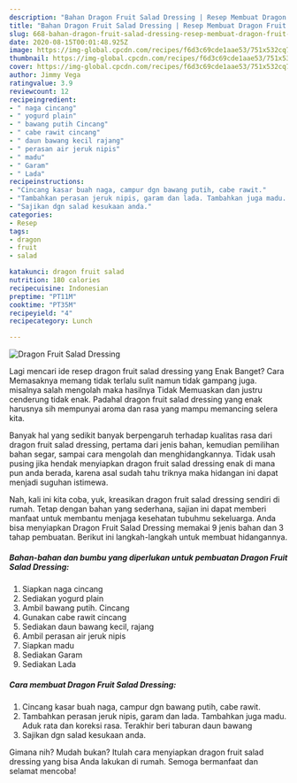 ```yaml
---
description: "Bahan Dragon Fruit Salad Dressing | Resep Membuat Dragon Fruit Salad Dressing Yang Bikin Ngiler"
title: "Bahan Dragon Fruit Salad Dressing | Resep Membuat Dragon Fruit Salad Dressing Yang Bikin Ngiler"
slug: 668-bahan-dragon-fruit-salad-dressing-resep-membuat-dragon-fruit-salad-dressing-yang-bikin-ngiler
date: 2020-08-15T00:01:48.925Z
image: https://img-global.cpcdn.com/recipes/f6d3c69cde1aae53/751x532cq70/dragon-fruit-salad-dressing-foto-resep-utama.jpg
thumbnail: https://img-global.cpcdn.com/recipes/f6d3c69cde1aae53/751x532cq70/dragon-fruit-salad-dressing-foto-resep-utama.jpg
cover: https://img-global.cpcdn.com/recipes/f6d3c69cde1aae53/751x532cq70/dragon-fruit-salad-dressing-foto-resep-utama.jpg
author: Jimmy Vega
ratingvalue: 3.9
reviewcount: 12
recipeingredient:
- " naga cincang"
- " yogurd plain"
- " bawang putih Cincang"
- " cabe rawit cincang"
- " daun bawang kecil rajang"
- " perasan air jeruk nipis"
- " madu"
- " Garam"
- " Lada"
recipeinstructions:
- "Cincang kasar buah naga, campur dgn bawang putih, cabe rawit."
- "Tambahkan perasan jeruk nipis, garam dan lada. Tambahkan juga madu. Aduk rata dan koreksi rasa. Terakhir beri taburan daun bawang"
- "Sajikan dgn salad kesukaan anda."
categories:
- Resep
tags:
- dragon
- fruit
- salad

katakunci: dragon fruit salad 
nutrition: 180 calories
recipecuisine: Indonesian
preptime: "PT11M"
cooktime: "PT35M"
recipeyield: "4"
recipecategory: Lunch

---
```



![Dragon Fruit Salad Dressing](https://img-global.cpcdn.com/recipes/f6d3c69cde1aae53/751x532cq70/dragon-fruit-salad-dressing-foto-resep-utama.jpg)

Lagi mencari ide resep dragon fruit salad dressing yang Enak Banget? Cara Memasaknya memang tidak terlalu sulit namun tidak gampang juga. misalnya salah mengolah maka hasilnya Tidak Memuaskan dan justru cenderung tidak enak. Padahal dragon fruit salad dressing yang enak harusnya sih mempunyai aroma dan rasa yang mampu memancing selera kita.

Banyak hal yang sedikit banyak berpengaruh terhadap kualitas rasa dari dragon fruit salad dressing, pertama dari jenis bahan, kemudian pemilihan bahan segar, sampai cara mengolah dan menghidangkannya. Tidak usah pusing jika hendak menyiapkan dragon fruit salad dressing enak di mana pun anda berada, karena asal sudah tahu triknya maka hidangan ini dapat menjadi suguhan istimewa.




Nah, kali ini kita coba, yuk, kreasikan dragon fruit salad dressing sendiri di rumah. Tetap dengan bahan yang sederhana, sajian ini dapat memberi manfaat untuk membantu menjaga kesehatan tubuhmu sekeluarga. Anda bisa menyiapkan Dragon Fruit Salad Dressing memakai 9 jenis bahan dan 3 tahap pembuatan. Berikut ini langkah-langkah untuk membuat hidangannya.

<!--inarticleads1-->

##### Bahan-bahan dan bumbu yang diperlukan untuk pembuatan Dragon Fruit Salad Dressing:

1. Siapkan  naga cincang
1. Sediakan  yogurd plain
1. Ambil  bawang putih. Cincang
1. Gunakan  cabe rawit cincang
1. Sediakan  daun bawang kecil, rajang
1. Ambil  perasan air jeruk nipis
1. Siapkan  madu
1. Sediakan  Garam
1. Sediakan  Lada




<!--inarticleads2-->

##### Cara membuat Dragon Fruit Salad Dressing:

1. Cincang kasar buah naga, campur dgn bawang putih, cabe rawit.
1. Tambahkan perasan jeruk nipis, garam dan lada. Tambahkan juga madu. Aduk rata dan koreksi rasa. Terakhir beri taburan daun bawang
1. Sajikan dgn salad kesukaan anda.




Gimana nih? Mudah bukan? Itulah cara menyiapkan dragon fruit salad dressing yang bisa Anda lakukan di rumah. Semoga bermanfaat dan selamat mencoba!

